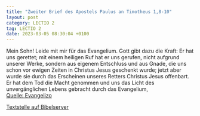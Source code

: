 ```yaml
---
title: "Zweiter Brief des Apostels Paulus an Timotheus 1,8-10"
layout: post
category: LECTIO 2
tag: LECTIO 2
date: 2023-03-05 08:30:04 +0100
---
```

Mein Sohn! Leide mit mir für das Evangelium. Gott gibt dazu die Kraft:
Er hat uns gerettet; mit einem heiligen Ruf hat er uns gerufen, nicht aufgrund unserer Werke, sondern aus eigenem Entschluss und aus Gnade, die uns schon vor ewigen Zeiten in Christus Jesus geschenkt wurde;
jetzt aber wurde sie durch das Erscheinen unseres Retters Christus Jesus offenbart.<!--more--> Er hat dem Tod die Macht genommen und uns das Licht des unvergänglichen Lebens gebracht durch das Evangelium,<br>
[Quelle: Evangelizo](https://evangeliumtagfuertag.org/DE/gospel)

[Textstelle auf Bibelserver](https://www.bibleserver.com/EU/2.Timotheus1,8-10)

